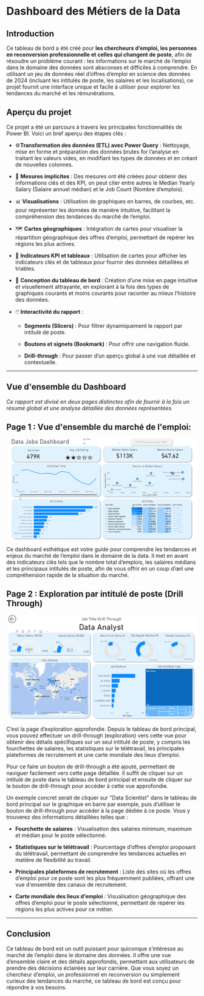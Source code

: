 # Dashboard des Métiers de la Data



## Introduction

Ce tableau de bord a été créé pour **les chercheurs d’emploi, les personnes en reconversion professionnelle et celles qui changent de poste**, afin de résoudre un problème courant : les informations sur le marché de l’emploi dans le domaine des données sont absconses et difficiles à comprendre. En utilisant un jeu de données réel d’offres d’emploi en science des données de 2024 (incluant les intitulés de poste, les salaires et les localisations), ce projet fournit une interface unique et facile à utiliser pour explorer les tendances du marché et les rémunérations.

## Aperçu du projet

Ce projet a été un parcours à travers les principales fonctionnalités de Power BI. Voici un bref aperçu des étapes clés :

- ⚙️**Transformation des données (ETL) avec Power Query** : Nettoyage, mise en forme et préparation des données brutes for l’analyse en traitant les valeurs vides, en modifiant les types de données et en créant de nouvelles colonnes.

- 🧮 **Mesures implicites** : Des mesures ont été créées pour obtenir des informations clés et des KPI, on peut citer entre autres le Median Yearly Salary (Salaire annuel médian) et le Job Count (Nombre d’emplois).

- 📊 **Visualisations** : Utilisation de graphiques en barres, de courbes, etc. pour représenter les données de manière intuitive, facilitant la compréhension des tendances du marché de l’emploi.

- 🗺️ **Cartes géographiques** : Intégration de cartes pour visualiser la répartition géographique des offres d’emploi, permettant de repérer les régions les plus actives.
  
- 🔢 **Indicateurs KPI et tableaux** : Utilisation de cartes pour afficher les indicateurs clés et de tableaux pour fournir des données détaillées et triables.

- 🎨 **Conception du tableau de bord** : Création d’une mise en page intuitive et visuellement attrayante, en explorant à la fois des types de graphiques courants et moins courants pour raconter au mieux l’histoire des données.

- 🖱️ **Interactivité du rapport** :

    - **Segments (Slicers)** : Pour filtrer dynamiquement le rapport par intitulé de poste.

    - **Boutons et signets (Bookmark)** : Pour offrir une navigation fluide.

    - **Drill-through** : Pour passer d’un aperçu global à une vue détaillée et contextuelle.

---

## Vue d'ensemble du Dashboard

*Ce rapport est divisé en deux pages distinctes afin de fournir à la fois un résumé global et une analyse détaillée des données représentées.*

## Page 1 : Vue d'ensemble du marché de l'emploi:

![Page 1](/images/Project1_Dashboard_Page1.gif)

Ce dashboard esthétique est votre guide pour comprendre les tendances et enjeux du marché de l’emploi dans le domaine de la data. Il met en avant des indicateurs clés tels que le nombre total d’emplois, les salaires médians et les principaux intitulés de poste, afin de vous offrir en un coup d’œil une compréhension rapide de la situation du marché.


## Page 2 : Exploration par intitulé de poste (Drill Through)

![Page 2](/images/Project1_Dashboard_Page2.gif)

C’est la page d’exploration approfondie. Depuis le tableau de bord principal, vous pouvez effectuer un drill-through (exploration) vers cette vue pour obtenir des détails spécifiques sur un seul intitulé de poste, y compris les fourchettes de salaires, les statistiques sur le télétravail, les principales plateformes de recrutement et une carte mondiale des lieux d’emploi.

Pour ce faire un bouton de drill-through a été ajouté, permettant de naviguer facilement vers cette page détaillée. Il suffit de cliquer sur un intitulé de poste dans le tableau de bord principal et ensuite de cliquer sur le bouton de drill-through pour accéder à cette vue approfondie.

Un exemple concret serait de cliquer sur "Data Scientist" dans le tableau de bord principal sur le graphique en barre par exemple, puis d’utiliser le bouton de drill-through pour accéder à la page dédiée à ce poste. Vous y trouverez des informations détaillées telles que :
- **Fourchette de salaires** : Visualisation des salaires minimum, maximum et médian pour le poste sélectionné.

- **Statistiques sur le télétravail** : Pourcentage d’offres d’emploi proposant du télétravail, permettant de comprendre les tendances actuelles en matière de flexibilité au travail.
- **Principales plateformes de recrutement** : Liste des sites où les offres d’emploi pour ce poste sont les plus fréquemment publiées, offrant une vue d'ensemble des canaux de recrutement.
- **Carte mondiale des lieux d’emploi** : Visualisation géographique des offres d’emploi pour le poste sélectionné, permettant de repérer les régions les plus actives pour ce métier.


---


## Conclusion
Ce tableau de bord est un outil puissant pour quiconque s’intéresse au marché de l’emploi dans le domaine des données. Il offre une vue d’ensemble claire et des détails approfondis, permettant aux utilisateurs de prendre des décisions éclairées sur leur carrière. Que vous soyez un chercheur d’emploi, un professionnel en reconversion ou simplement curieux des tendances du marché, ce tableau de bord est conçu pour répondre à vos besoins.